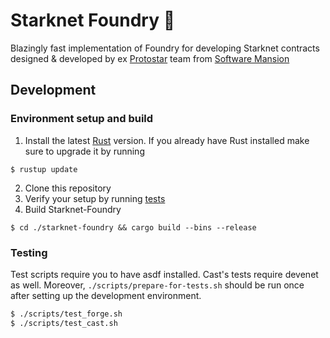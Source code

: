 # Starknet Foundry 🔨

Blazingly fast implementation of Foundry for developing Starknet contracts designed & developed by ex [Protostar](https://github.com/software-mansion/protostar) team from [Software Mansion](https://github.com/software-mansion/protostar)

## Development

### Environment setup and build

1. Install the latest [Rust](https://www.rust-lang.org/tools/install) version.
If you already have Rust installed make sure to upgrade it by running
```shell
$ rustup update
```
2. Clone this repository
3. Verify your setup by running [tests](#testing)
4. Build Starknet-Foundry
```shell
$ cd ./starknet-foundry && cargo build --bins --release
```

### Testing
Test scripts require you to have asdf installed. 
Cast's tests require devenet as well.
Moreover, `./scripts/prepare-for-tests.sh` should be run once after setting up the development environment.

```bash
$ ./scripts/test_forge.sh
$ ./scripts/test_cast.sh
```

